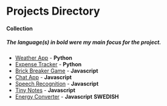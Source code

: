 # Projects Directory
#### Collection
##### The language(s) in bold were my main focus for the project.

<!-- [A](#a) - [B](#b) - [C](#c) - [D](#d) - [E](#e) - [F](#f) - [G](#g) - [H](#h) - [M](#m) - [N](#n) - [P](#p) - [R](#r) - [S](#s) - [T](#t) - [W](#w)

## A <a id="a"></a> -->

- <a href="https://github.com/viktordepomian/weather-app-python">Weather App</a> - **Python**
- <a href="https://github.com/viktordepomian/expense-tracker">Expense Tracker</a> - **Python**
- <a href="https://github.com/viktordepomian/break-this-brick/">Brick Breaker Game</a> - **Javascript**
- <a href="https://github.com/viktordepomian/chat-application/">Chat App</a> - **Javascript**
- <a href="https://github.com/viktordepomian/speech-recognition">Speech Recognition</a> - **Javascript**
- <a href="https://github.com/viktordepomian/tiny-notes">Tiny Notes</a> - **Javascript**
- <a href="https://github.com/viktordepomian/energyrequirements">Energy Converter</a> - **Javascript** **SWEDISH**
